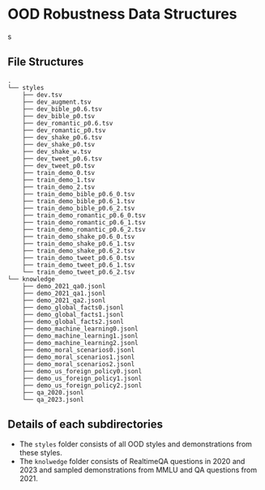 # OOD Robustness Data Structures
 s

## File Structures

```
.
└── styles
    ├── dev.tsv
    ├── dev_augment.tsv
    ├── dev_bible_p0.6.tsv
    ├── dev_bible_p0.tsv
    ├── dev_romantic_p0.6.tsv
    ├── dev_romantic_p0.tsv
    ├── dev_shake_p0.6.tsv
    ├── dev_shake_p0.tsv
    ├── dev_shake_w.tsv
    ├── dev_tweet_p0.6.tsv
    ├── dev_tweet_p0.tsv
    ├── train_demo_0.tsv
    ├── train_demo_1.tsv
    ├── train_demo_2.tsv
    ├── train_demo_bible_p0.6_0.tsv
    ├── train_demo_bible_p0.6_1.tsv
    ├── train_demo_bible_p0.6_2.tsv
    ├── train_demo_romantic_p0.6_0.tsv
    ├── train_demo_romantic_p0.6_1.tsv
    ├── train_demo_romantic_p0.6_2.tsv
    ├── train_demo_shake_p0.6_0.tsv
    ├── train_demo_shake_p0.6_1.tsv
    ├── train_demo_shake_p0.6_2.tsv
    ├── train_demo_tweet_p0.6_0.tsv
    ├── train_demo_tweet_p0.6_1.tsv
    └── train_demo_tweet_p0.6_2.tsv
└── knowledge
    ├── demo_2021_qa0.jsonl
    ├── demo_2021_qa1.jsonl
    ├── demo_2021_qa2.jsonl
    ├── demo_global_facts0.jsonl
    ├── demo_global_facts1.jsonl
    ├── demo_global_facts2.jsonl
    ├── demo_machine_learning0.jsonl
    ├── demo_machine_learning1.jsonl
    ├── demo_machine_learning2.jsonl
    ├── demo_moral_scenarios0.jsonl
    ├── demo_moral_scenarios1.jsonl
    ├── demo_moral_scenarios2.jsonl
    ├── demo_us_foreign_policy0.jsonl
    ├── demo_us_foreign_policy1.jsonl
    ├── demo_us_foreign_policy2.jsonl
    ├── qa_2020.jsonl
    └── qa_2023.jsonl
```

## Details of each subdirectories

- The `styles` folder consists of all OOD styles and demonstrations from these styles. 
- The `knolwedge` folder consists of RealtimeQA questions in 2020 and 2023 and sampled demonstrations from MMLU and QA questions from 2021.

